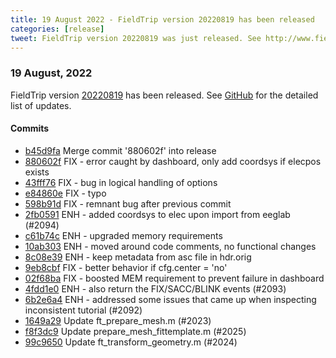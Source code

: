 ```yaml
---
title: 19 August 2022 - FieldTrip version 20220819 has been released
categories: [release]
tweet: FieldTrip version 20220819 was just released. See http://www.fieldtriptoolbox.org/#19-august-2022
---
```


### 19 August, 2022

FieldTrip version [20220819](http://github.com/fieldtrip/fieldtrip/releases/tag/20220819) has been released.
See [GitHub](https://github.com/fieldtrip/fieldtrip/compare/20220812...20220819) for the detailed list of updates.

#### Commits

- [b45d9fa](http://github.com/fieldtrip/fieldtrip/commit/b45d9fa) Merge commit '880602f' into release
- [880602f](http://github.com/fieldtrip/fieldtrip/commit/880602f) FIX - error caught by dashboard, only add coordsys if elecpos exists
- [43fff76](http://github.com/fieldtrip/fieldtrip/commit/43fff76) FIX - bug in logical handling of options
- [e84860e](http://github.com/fieldtrip/fieldtrip/commit/e84860e) FIX - typo
- [598b91d](http://github.com/fieldtrip/fieldtrip/commit/598b91d) FIX - remnant bug after previous commit
- [2fb0591](http://github.com/fieldtrip/fieldtrip/commit/2fb0591) ENH - added coordsys to elec upon import from eeglab (#2094)
- [c61b74c](http://github.com/fieldtrip/fieldtrip/commit/c61b74c) ENH - upgraded memory requirements
- [10ab303](http://github.com/fieldtrip/fieldtrip/commit/10ab303) ENH - moved around code comments, no functional changes
- [8c08e39](http://github.com/fieldtrip/fieldtrip/commit/8c08e39) ENH - keep metadata from asc file in hdr.orig
- [9eb8cbf](http://github.com/fieldtrip/fieldtrip/commit/9eb8cbf) FIX - better behavior if cfg.center = 'no'
- [02f68ba](http://github.com/fieldtrip/fieldtrip/commit/02f68ba) FIX - boosted MEM requirement to prevent failure in dashboard
- [4fdd1e0](http://github.com/fieldtrip/fieldtrip/commit/4fdd1e0) ENH - also return the FIX/SACC/BLINK events (#2093)
- [6b2e6a4](http://github.com/fieldtrip/fieldtrip/commit/6b2e6a4) ENH - addressed some issues that came up when inspecting inconsistent tutorial (#2092)
- [1649a29](http://github.com/fieldtrip/fieldtrip/commit/1649a29) Update ft_prepare_mesh.m (#2023)
- [f8f3dc9](http://github.com/fieldtrip/fieldtrip/commit/f8f3dc9) Update prepare_mesh_fittemplate.m (#2025)
- [99c9650](http://github.com/fieldtrip/fieldtrip/commit/99c9650) Update ft_transform_geometry.m (#2024)
